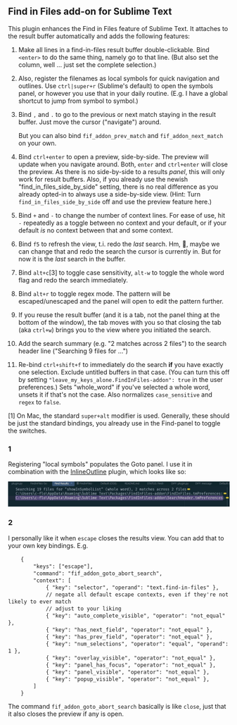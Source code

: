 ## Find in Files add-on for Sublime Text

This plugin enhances the Find in Files feature of Sublime Text.  It attaches to
the result buffer automatically and adds the following features:

1. Make all lines in a find-in-files result buffer double-clickable.  Bind
`<enter>` to do the same thing, namely go to that line.  (But also set the column,
well ... just set the complete selection.)

2. Also, register the filenames as local symbols for quick navigation and outlines.
Use `ctrl|super+r` (Sublime's default) to open the symbols panel, or however you
use that in your daily routine.  (E.g. I have a global shortcut to jump from
symbol to symbol.)

3. Bind `,` and `.` to go to the previous or next match staying in the
result buffer. Just move the cursor ("navigate") around.

    But you can also bind `fif_addon_prev_match` and `fif_addon_next_match` on
    your own.

4. Bind `ctrl+enter` to open a preview, side-by-side.  The preview will update
when you navigate around.  Both, `enter` and `ctrl+enter` will close the preview.
As there is no side-by-side to a results _panel_, this will only work for result
buffers.  Also, if you already use the newish "find_in_files_side_by_side" setting,
there is no real difference as you already opted-in to always use a side-by-side
view.  (Hint: Turn `find_in_files_side_by_side` off and use the preview feature
here.)

5. Bind `+` and `-` to change the number of context lines.  For ease of use,
hit `-` repeatedly as a toggle between no context and your default, or if your
default _is_ no context between that and some context.

6. Bind `f5` to refresh the view, t.i. redo the _last_ search. Hm, 🤔, maybe we
can change that and redo the search the cursor is currently in. But for now it is
the _last_ search in the buffer.

7. Bind `alt+c`[3] to toggle case sensitivity, `alt-w` to toggle the whole word
flag and redo the search immediately.

8. Bind `alt+r` to toggle regex mode.  The pattern will be escaped/unescaped
and the panel will open to edit the pattern further.

9. If you reuse the result buffer (and it is a tab, not the panel thing at the
bottom of the window), the tab moves with you so that closing the tab (aka
`ctrl+w`) brings you to the view where you initiated the search.

10. Add the search summary (e.g. "2 matches across 2 files") to the search
header line ("Searching 9 files for ...")

11. Re-bind `ctrl+shift+f` to immediately do the search **if** you have exactly
one selection. Exclude untitled buffers in that case.  (You can turn this off
by setting `"leave_my_keys_alone.FindInFiles-addon": true` in the user
preferences.)  Sets "whole_word" if you've selected a whole word, unsets it
if that's not the case.  Also normalizes `case_sensitive` and `regex` to
`false`.

[1] On Mac, the standard `super+alt` modifier is used.  Generally, these should
be just the standard bindings, you already use in the Find-panel to toggle the
switches.


### 1

Registering "local symbols" populates the Goto panel.  I use it in combination
with the [InlineOutline](https://packagecontrol.io/packages/InlineOutline) plugin,
which looks like so:

![Outline View using InlineOutline](<docs/Outline View.jpg>)


### 2

I personally like it when `escape` closes the results view.  You can add that
to your own key bindings.  E.g.

```
    {
        "keys": ["escape"],
        "command": "fif_addon_goto_abort_search",
        "context": [
            { "key": "selector", "operand": "text.find-in-files" },
            // negate all default escape contexts, even if they're not likely to ever match
            // adjust to your liking
            { "key": "auto_complete_visible", "operator": "not_equal" },
            { "key": "has_next_field", "operator": "not_equal" },
            { "key": "has_prev_field", "operator": "not_equal" },
            { "key": "num_selections", "operator": "equal", "operand": 1 },
            { "key": "overlay_visible", "operator": "not_equal" },
            { "key": "panel_has_focus", "operator": "not_equal" },
            { "key": "panel_visible", "operator": "not_equal" },
            { "key": "popup_visible", "operator": "not_equal" },
        ]
    }
```

The command `fif_addon_goto_abort_search` basically is like `close`, just that it
also closes the preview if any is open.
